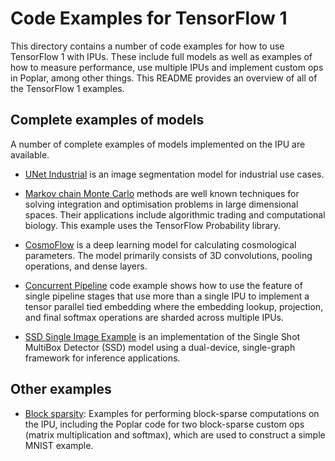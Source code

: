 # Code Examples for TensorFlow 1

This directory contains a number of code examples for how to use TensorFlow 1 with IPUs. These include full models as well as examples of how to measure performance, use multiple IPUs and implement custom ops in Poplar, among other things. This README provides an overview of all of the TensorFlow 1 examples.


## Complete examples of models

A number of complete examples of models implemented on the IPU are available.

- [UNet Industrial](unet_industrial) is an image segmentation model for industrial use cases.

- [Markov chain Monte Carlo](mcmc) methods are well known techniques for solving integration and optimisation problems in large dimensional spaces. Their applications include algorithmic trading and computational biology. This example uses the TensorFlow Probability library.

- [CosmoFlow](cosmoflow) is a deep learning model for calculating cosmological parameters. The model primarily consists of 3D convolutions, pooling operations, and dense layers.

- [Concurrent Pipeline](concurrent_pipeline) code example shows how to use the feature of single pipeline stages that use more than a single IPU to implement a tensor parallel tied embedding where the embedding lookup, projection, and final softmax operations are sharded across multiple IPUs.

- [SSD Single Image Example](ssd) is an implementation of the Single Shot MultiBox Detector (SSD) model using a dual-device, single-graph framework for inference applications.

## Other examples

- [Block sparsity](block_sparse): Examples for performing block-sparse computations on the IPU, including the Poplar code for two block-sparse custom ops (matrix multiplication and softmax), which are used to construct a simple MNIST example.

